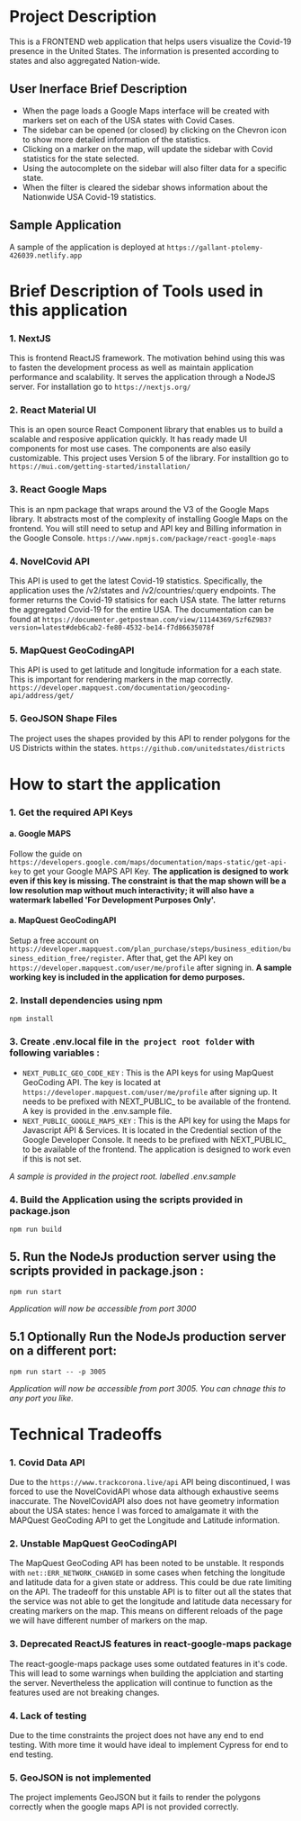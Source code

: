 # Project Description
This is a FRONTEND web application that helps users visualize the Covid-19 presence in the United States. 
The information is presented according to states and also aggregated Nation-wide.

## User Inerface Brief Description
- When the page loads a Google Maps interface will be created with markers set on each of the USA states with Covid Cases.
- The sidebar can be opened (or closed) by clicking on the Chevron icon to show more detailed information of the statistics.
- Clicking on a marker on the map, will update the sidebar with Covid statistics for the state selected.
- Using the autocomplete on the sidebar will also filter data for a specific state.
- When the filter is cleared the sidebar shows information about the Nationwide USA Covid-19 statistics.


## Sample Application
 A sample of the application is deployed at `https://gallant-ptolemy-426039.netlify.app`


# Brief Description of Tools used in this application
### 1. NextJS
This is frontend ReactJS framework. The motivation behind using this was to fasten the development process as well as maintain application performance and scalability. It serves the application through a NodeJS server.
 For installation go to `https://nextjs.org/`

### 2. React Material UI
This is an open source React Component library that enables us to build a scalable and resposive application quickly. It has ready made UI components for most use cases. The components are also easily customizable. This project uses Version 5 of the library. For installtion go to `https://mui.com/getting-started/installation/`

### 3. React Google Maps
This is an npm package that wraps around the V3 of the Google Maps library. It abstracts most of the complexity of installing Google Maps on the frontend. You will still need to setup and API key and Billing information in the Google Console. `https://www.npmjs.com/package/react-google-maps`

### 4. NovelCovid API
This API is used to get the latest Covid-19 statistics. Specifically, the application uses the /v2/states and /v2/countries/:query endpoints. The former returns the Covid-19 statisics for each USA state. The latter returns the aggregated Covid-19 for the entire USA. The documentation can be found at `https://documenter.getpostman.com/view/11144369/Szf6Z9B3?version=latest#deb6cab2-fe80-4532-be14-f7d86635078f`

### 5. MapQuest GeoCodingAPI
This API is used to get latitude and longitude information for a each state. This is important for rendering markers in the map correctly. `https://developer.mapquest.com/documentation/geocoding-api/address/get/`

### 5. GeoJSON Shape Files
The project uses the shapes provided by this API to render polygons for the US Districts within the states. `https://github.com/unitedstates/districts`

# How to start the application

### 1. Get the required API Keys
#### a. Google MAPS
Follow the guide on `https://developers.google.com/maps/documentation/maps-static/get-api-key` to get your Google MAPS API Key. <b> The application is designed to work even if this key is missing. The constraint is that the map shown will be a low resolution map without much interactivity; it will also have a watermark labelled 'For Development Purposes Only'.</b>

#### a. MapQuest GeoCodingAPI
Setup a free account on `https://developer.mapquest.com/plan_purchase/steps/business_edition/business_edition_free/register`. After that, get the API key on `https://developer.mapquest.com/user/me/profile` after signing in. <b>A sample working key is included in the application for demo purposes.</b>

### 2. Install dependencies using npm

`npm install`

### 3. Create .env.local file in `the project root folder` with following variables :

-   `NEXT_PUBLIC_GEO_CODE_KEY` : This is the API keys for using MapQuest GeoCoding API. The key is located at `https://developer.mapquest.com/user/me/profile` after signing up. It needs to be prefixed with NEXT_PUBLIC_ to be available of the frontend. A key is provided in the .env.sample file.
-   `NEXT_PUBLIC_GOOGLE_MAPS_KEY` : This is the API key for using the Maps for Javascript API & Services. It is located in the Credential section of the Google Developer Console. It needs to be prefixed with NEXT_PUBLIC_ to be available of the frontend. The application is designed to work even if this is not set.

*A sample is provided in the project root. labelled .env.sample*

### 4. Build the Application using the scripts provided in package.json
`npm run build`

## 5. Run the NodeJs production server using the scripts provided in package.json :

`npm run start`

*Application will now be accessible from port 3000*

## 5.1 Optionally Run the NodeJs production server on a different port:

`npm run start -- -p 3005`

*Application will now be accessible from port 3005. You can chnage this to any port you like.*


# Technical Tradeoffs
### 1. Covid Data API
Due to the `https://www.trackcorona.live/api` API being discontinued, I was forced to use the NovelCovidAPI whose data although exhaustive seems inaccurate. The NovelCovidAPI also does not have geometry information about the USA states: hence I was forced to amalgamate it with the MAPQuest GeoCoding API to get the Longitude and Latitude information.

### 2. Unstable MapQuest GeoCodingAPI
The MapQuest GeoCoding API has been noted to be unstable. It responds with `net::ERR_NETWORK_CHANGED` in some cases when fetching the longitude and latitude data for a given state or address. This could be due rate limiting on the API. The tradeoff for this unstable API is to filter out all the states that the service was not able to get the longitude and latitude data necessary for creating markers on the map. This means on different reloads of the page we will have different number of markers on the map.

### 3. Deprecated ReactJS features in react-google-maps package
The react-google-maps package uses some outdated features in it's code. This will lead to some warnings when building the applciation and starting the server. Nevertheless the application will continue to function as the features used are not breaking changes.


### 4. Lack of testing
Due to the time constraints the project does not have any end to end testing. With more time it would have ideal to implement Cypress for end to end testing.

### 5. GeoJSON is not implemented
The project implements GeoJSON but it fails to render the polygons correctly when the google maps API is not provided correctly.